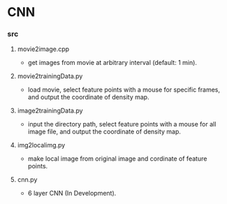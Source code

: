 # CNN

### src
1. movie2image.cpp
    * get images from movie at arbitrary interval (default: 1 min).

2. movie2trainingData.py
    * load movie, select feature points with a mouse for specific frames,
    and output the coordinate of density map.

3. image2trainingData.py
    * input the directory path, select feature points with a mouse for all image file,
    and output the coordinate of density map.

4. img2localimg.py
	* make local image from original image and cordinate of feature points.

5. cnn.py
    * 6 layer CNN (In Development).
